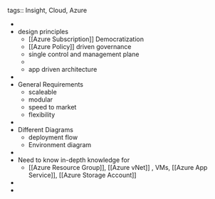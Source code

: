 tags:: Insight, Cloud, Azure

-
- design principles
	- [[Azure Subscription]] Democratization
	- [[Azure Policy]] driven governance
	- single control and management plane
	-
	- app driven architecture
-
- General Requirements
	- scaleable
	- modular
	- speed to market
	- flexibility
-
- Different Diagrams
	- deployment flow
	- Environment diagram
-
- Need to know in-depth knowledge for
	- [[Azure Resource Group]], [[Azure vNet]] , VMs, [[Azure App Service]], [[Azure Storage Account]]
-
-